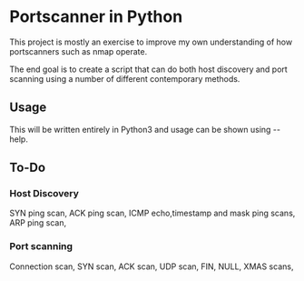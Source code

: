 # Portscanner in Python 

This project is mostly an exercise to improve my own understanding of how portscanners such as nmap operate.  

The end goal is to create a script that can do both host discovery and port scanning using a number of different contemporary methods. 
## Usage 

This will be written entirely in Python3 and usage can be shown using --help.

## To-Do

### Host Discovery

SYN ping scan,
ACK ping scan,
ICMP echo,timestamp and mask ping scans,
ARP ping scan,

### Port scanning 

Connection scan,
SYN scan,
ACK scan,
UDP scan,
FIN, NULL, XMAS scans,
